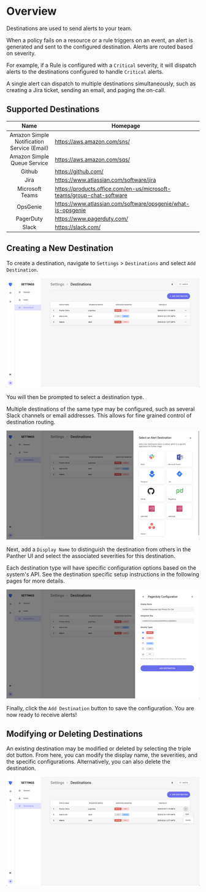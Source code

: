 # Overview

Destinations are used to send alerts to your team.

When a policy fails on a resource or a rule triggers on an event, an alert is generated and sent to the configured destination. Alerts are routed based on severity.

For example, if a Rule is configured with a `Critical` severity, it will dispatch alerts to the  destinations configured to handle `Critical` alerts.

A single alert can dispatch to multiple destinations simultaneously, such as creating a Jira ticket, sending an email, and paging the on-call.

## Supported Destinations

|         Name         | Homepage                                                                               |
| :----------------------: | ----------------------------------------------------------------------------------------- |
|  Amazon Simple Notification Service (Email)   | https://aws.amazon.com/sns/   |
|       Amazon Simple Queue Service       | https://aws.amazon.com/sqs/         |
|      Github      | https://github.com/                    |
| Jira | https://www.atlassian.com/software/jira |
| Microsoft Teams | https://products.office.com/en-us/microsoft-teams/group-chat-software |
| OpsGenie | https://www.atlassian.com/software/opsgenie/what-is-opsgenie |
| PagerDuty | https://www.pagerduty.com/ |
| Slack | https://slack.com/ |


## Creating a New Destination

To create a destination, navigate to `Settings` > `Destinations` and select `Add Destination`.

![](../.gitbook/assets/default-destinations-new.png)

You will then be prompted to select a destination type.

Multiple destinations of the same type may be configured, such as several Slack channels or email addresses. This allows for fine grained control of destination routing.

![Select the destination type](../.gitbook/assets/destination-types.png)

Next, add a `Display Name` to distinguish the destination from others in the Panther UI and select the associated severities for this destination.

Each destination type will have specific configuration options based on the system's API. See the destination specific setup instructions in the following pages for more details.

![Configure the destination's settings](../.gitbook/assets/destination-settings-example.png)

Finally, click the `Add Destination` button to save the configuration. You are now ready to receive alerts!

## Modifying or Deleting Destinations

An existing destination may be modified or deleted by selecting the triple dot button. From here, you can modify the display name, the severities, and the specific configurations. Alternatively, you can also delete the destination.

![Changing a destination](../.gitbook/assets/destination-modificaiton.png)
